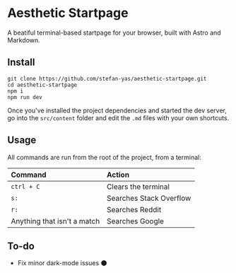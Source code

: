 # Aesthetic Startpage

A beatiful terminal-based startpage for your browser, built with Astro and Markdown.

## Install

```
git clone https://github.com/stefan-yas/aesthetic-startpage.git
cd aesthetic-startpage
npm i
npm run dev
```

Once you've installed the project dependencies and started the dev server, go into the `src/content` folder and edit the `.md` files with your own shortcuts.

## Usage

All commands are run from the root of the project, from a terminal:

| Command                     | Action                  |
| :-------------------------- | :---------------------- |
| `ctrl + C`                  | Clears the terminal     |
| `s:`                        | Searches Stack Overflow |
| `r:`                        | Searches Reddit         |
| Anything that isn't a match | Searches Google         |

## To-do

- Fix minor dark-mode issues 🌑
